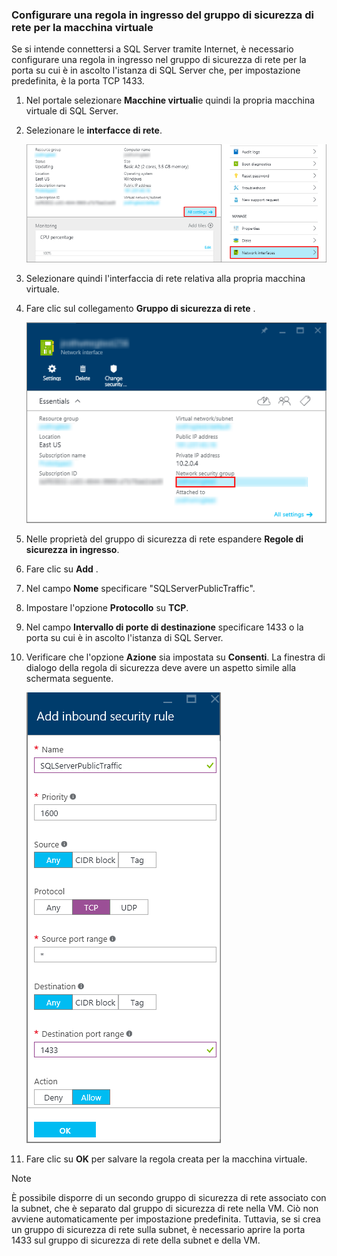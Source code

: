 ### <a name="configure-a-network-security-group-inbound-rule-for-the-vm"></a>Configurare una regola in ingresso del gruppo di sicurezza di rete per la macchina virtuale
Se si intende connettersi a SQL Server tramite Internet, è necessario configurare una regola in ingresso nel gruppo di sicurezza di rete per la porta su cui è in ascolto l'istanza di SQL Server che, per impostazione predefinita, è la porta TCP 1433.

1. Nel portale selezionare **Macchine virtuali**e quindi la propria macchina virtuale di SQL Server.
2. Selezionare le **interfacce di rete**.
   
    ![interfaccia di rete](./media/virtual-machines-sql-server-connection-steps/rm-network-interface.png)
3. Selezionare quindi l'interfaccia di rete relativa alla propria macchina virtuale.
4. Fare clic sul collegamento **Gruppo di sicurezza di rete** .
   
    ![interfaccia di rete](./media/virtual-machines-sql-server-connection-steps/rm-network-security-group.png)
5. Nelle proprietà del gruppo di sicurezza di rete espandere **Regole di sicurezza in ingresso**.
6. Fare clic su **Add** .
7. Nel campo **Nome** specificare "SQLServerPublicTraffic".
8. Impostare l'opzione **Protocollo** su **TCP**.
9. Nel campo **Intervallo di porte di destinazione** specificare 1433 o la porta su cui è in ascolto l'istanza di SQL Server.
10. Verificare che l'opzione **Azione** sia impostata su **Consenti**. La finestra di dialogo della regola di sicurezza deve avere un aspetto simile alla schermata seguente.
    
     ![regola di sicurezza di rete](./media/virtual-machines-sql-server-connection-steps/rm-network-security-rule.png)
11. Fare clic su **OK** per salvare la regola creata per la macchina virtuale.

> [!NOTE]
> È possibile disporre di un secondo gruppo di sicurezza di rete associato con la subnet, che è separato dal gruppo di sicurezza di rete nella VM. Ciò non avviene automaticamente per impostazione predefinita. Tuttavia, se si crea un gruppo di sicurezza di rete sulla subnet, è necessario aprire la porta 1433 sul gruppo di sicurezza di rete della subnet e della VM. 
> 
> 



<!--HONumber=Nov16_HO3-->


